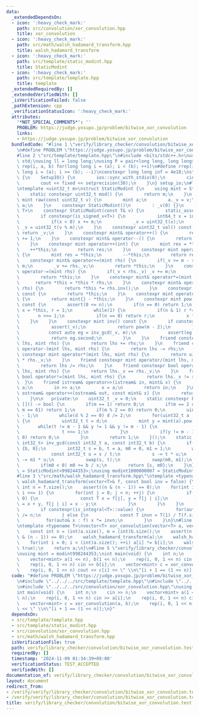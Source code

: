 ```yaml
---
data:
  _extendedDependsOn:
  - icon: ':heavy_check_mark:'
    path: src/convolution/xor_convolution.hpp
    title: xor_convolution
  - icon: ':heavy_check_mark:'
    path: src/math/walsh_hadamard_transform.hpp
    title: walsh_hadamard_transform
  - icon: ':heavy_check_mark:'
    path: src/template/static_modint.hpp
    title: StaticModint
  - icon: ':heavy_check_mark:'
    path: src/template/template.hpp
    title: template
  _extendedRequiredBy: []
  _extendedVerifiedWith: []
  _isVerificationFailed: false
  _pathExtension: cpp
  _verificationStatusIcon: ':heavy_check_mark:'
  attributes:
    '*NOT_SPECIAL_COMMENTS*': ''
    PROBLEM: https://judge.yosupo.jp/problem/bitwise_xor_convolution
    links:
    - https://judge.yosupo.jp/problem/bitwise_xor_convolution
  bundledCode: "#line 1 \"verify/library_checker/convolution/bitwise_xor_convolution.test.cpp\"\
    \n#define PROBLEM \"https://judge.yosupo.jp/problem/bitwise_xor_convolution\"\n\
    #line 2 \"src/template/template.hpp\"\n#include <bits/stdc++.h>\nusing namespace\
    \ std;\nusing ll = long long;\nusing P = pair<long long, long long>;\n#define\
    \ rep(i, a, b) for(long long i = (a); i < (b); ++i)\n#define rrep(i, a, b) for(long\
    \ long i = (a); i >= (b); --i)\nconstexpr long long inf = 4e18;\nstruct SetupIO\
    \ {\n    SetupIO() {\n        ios::sync_with_stdio(0);\n        cin.tie(0);\n\
    \        cout << fixed << setprecision(30);\n    }\n} setup_io;\n#line 3 \"src/template/static_modint.hpp\"\
    \ntemplate <uint32_t m>\nstruct StaticModint {\n    using mint = StaticModint;\n\
    \    static constexpr uint32_t mod() {\n        return m;\n    }\n    static constexpr\
    \ mint raw(const uint32_t v) {\n        mint a;\n        a._v = v;\n        return\
    \ a;\n    }\n    constexpr StaticModint()\n        : _v(0) {}\n    template <class\
    \ T>\n    constexpr StaticModint(const T& v) {\n        static_assert(is_integral_v<T>);\n\
    \        if constexpr(is_signed_v<T>) {\n            int64_t x = int64_t(v % int64_t(m));\n\
    \            if(x < 0) x += m;\n            _v = uint32_t(x);\n        } else\
    \ _v = uint32_t(v % m);\n    }\n    constexpr uint32_t val() const {\n       \
    \ return _v;\n    }\n    constexpr mint& operator++() {\n        return *this\
    \ += 1;\n    }\n    constexpr mint& operator--() {\n        return *this -= 1;\n\
    \    }\n    constexpr mint operator++(int) {\n        mint res = *this;\n    \
    \    ++*this;\n        return res;\n    }\n    constexpr mint operator--(int)\
    \ {\n        mint res = *this;\n        --*this;\n        return res;\n    }\n\
    \    constexpr mint& operator+=(mint rhs) {\n        if(_v >= m - rhs._v) _v -=\
    \ m;\n        _v += rhs._v;\n        return *this;\n    }\n    constexpr mint&\
    \ operator-=(mint rhs) {\n        if(_v < rhs._v) _v += m;\n        _v -= rhs._v;\n\
    \        return *this;\n    }\n    constexpr mint& operator*=(mint rhs) {\n  \
    \      return *this = *this * rhs;\n    }\n    constexpr mint& operator/=(mint\
    \ rhs) {\n        return *this *= rhs.inv();\n    }\n    constexpr mint operator+()\
    \ const {\n        return *this;\n    }\n    constexpr mint operator-() const\
    \ {\n        return mint{} - *this;\n    }\n    constexpr mint pow(long long n)\
    \ const {\n        assert(0 <= n);\n        if(n == 0) return 1;\n        mint\
    \ x = *this, r = 1;\n        while(1) {\n            if(n & 1) r *= x;\n     \
    \       n >>= 1;\n            if(n == 0) return r;\n            x *= x;\n    \
    \    }\n    }\n    constexpr mint inv() const {\n        if constexpr(prime) {\n\
    \            assert(_v);\n            return pow(m - 2);\n        } else {\n \
    \           const auto eg = inv_gcd(_v, m);\n            assert(eg.first == 1);\n\
    \            return eg.second;\n        }\n    }\n    friend constexpr mint operator+(mint\
    \ lhs, mint rhs) {\n        return lhs += rhs;\n    }\n    friend constexpr mint\
    \ operator-(mint lhs, mint rhs) {\n        return lhs -= rhs;\n    }\n    friend\
    \ constexpr mint operator*(mint lhs, mint rhs) {\n        return uint64_t(lhs._v)\
    \ * rhs._v;\n    }\n    friend constexpr mint operator/(mint lhs, mint rhs) {\n\
    \        return lhs /= rhs;\n    }\n    friend constexpr bool operator==(mint\
    \ lhs, mint rhs) {\n        return lhs._v == rhs._v;\n    }\n    friend constexpr\
    \ bool operator!=(mint lhs, mint rhs) {\n        return lhs._v != rhs._v;\n  \
    \  }\n    friend istream& operator>>(istream& in, mint& x) {\n        long long\
    \ a;\n        in >> a;\n        x = a;\n        return in;\n    }\n    friend\
    \ ostream& operator<<(ostream& out, const mint& x) {\n        return out << x.val();\n\
    \    }\n\n   private:\n    uint32_t _v = 0;\n    static constexpr bool prime =\
    \ []() -> bool {\n        if(m == 1) return 0;\n        if(m == 2 or m == 7 or\
    \ m == 61) return 1;\n        if(m % 2 == 0) return 0;\n        uint32_t d = m\
    \ - 1;\n        while(d % 2 == 0) d /= 2;\n        for(uint32_t a : {2, 7, 61})\
    \ {\n            uint32_t t = d;\n            mint y = mint(a).pow(t);\n     \
    \       while(t != m - 1 && y != 1 && y != m - 1) {\n                y *= y;\n\
    \                t <<= 1;\n            }\n            if(y != m - 1 && t % 2 ==\
    \ 0) return 0;\n        }\n        return 1;\n    }();\n    static constexpr pair<int32_t,\
    \ int32_t> inv_gcd(const int32_t a, const int32_t b) {\n        if(a == 0) return\
    \ {b, 0};\n        int32_t s = b, t = a, m0 = 0, m1 = 1;\n        while(t) {\n\
    \            const int32_t u = s / t;\n            s -= t * u;\n            m0\
    \ -= m1 * u;\n            swap(s, t);\n            swap(m0, m1);\n        }\n\
    \        if(m0 < 0) m0 += b / s;\n        return {s, m0};\n    }\n};\nusing modint998244353\
    \ = StaticModint<998244353>;\nusing modint1000000007 = StaticModint<1000000007>;\n\
    #line 3 \"src/math/walsh_hadamard_transform.hpp\"\ntemplate <typename T>\nvoid\
    \ walsh_hadamard_transform(vector<T>& f, const bool inv = false) {\n    const\
    \ int n = f.size();\n    assert((n & (n - 1)) == 0);\n    for(int i = 1; i < n;\
    \ i <<= 1) {\n        for(int j = 0; j < n; ++j) {\n            if((j & i) ==\
    \ 0) {\n                const T x = f[j], y = f[j | i];\n                f[j]\
    \ = x + y, f[j | i] = x - y;\n            }\n        }\n    }\n    if(inv) {\n\
    \        if constexpr(is_integral<T>::value) {\n            for(auto& x : f) x\
    \ /= n;\n        } else {\n            const T invn = T(1) / T(f.size());\n  \
    \          for(auto& x : f) x *= invn;\n        }\n    }\n}\n#line 4 \"src/convolution/xor_convolution.hpp\"\
    \ntemplate <typename T>\nvector<T> xor_convolution(vector<T> a, vector<T> b) {\n\
    \    const int n = (int)a.size(), m = (int)b.size();\n    assert(n == m and (n\
    \ & (n - 1)) == 0);\n    walsh_hadamard_transform(a);\n    walsh_hadamard_transform(b);\n\
    \    for(int i = 0; i < (int)a.size(); ++i) a[i] *= b[i];\n    walsh_hadamard_transform(a,\
    \ true);\n    return a;\n}\n#line 5 \"verify/library_checker/convolution/bitwise_xor_convolution.test.cpp\"\
    \nusing mint = modint998244353;\nint main(void) {\n    int n;\n    cin >> n;\n\
    \    vector<mint> a(1 << n), b(1 << n);\n    rep(i, 0, 1 << n) cin >> a[i];\n\
    \    rep(i, 0, 1 << n) cin >> b[i];\n    vector<mint> c = xor_convolution(a, b);\n\
    \    rep(i, 0, 1 << n) cout << c[i] << \" \\n\"[i + 1 == (1 << n)];\n}\n"
  code: "#define PROBLEM \"https://judge.yosupo.jp/problem/bitwise_xor_convolution\"\
    \n#include \"../../../src/template/template.hpp\"\n#include \"../../../src/template/static_modint.hpp\"\
    \n#include \"../../../src/convolution/xor_convolution.hpp\"\nusing mint = modint998244353;\n\
    int main(void) {\n    int n;\n    cin >> n;\n    vector<mint> a(1 << n), b(1 <<\
    \ n);\n    rep(i, 0, 1 << n) cin >> a[i];\n    rep(i, 0, 1 << n) cin >> b[i];\n\
    \    vector<mint> c = xor_convolution(a, b);\n    rep(i, 0, 1 << n) cout << c[i]\
    \ << \" \\n\"[i + 1 == (1 << n)];\n}"
  dependsOn:
  - src/template/template.hpp
  - src/template/static_modint.hpp
  - src/convolution/xor_convolution.hpp
  - src/math/walsh_hadamard_transform.hpp
  isVerificationFile: true
  path: verify/library_checker/convolution/bitwise_xor_convolution.test.cpp
  requiredBy: []
  timestamp: '2024-11-09 01:34:39+09:00'
  verificationStatus: TEST_ACCEPTED
  verifiedWith: []
documentation_of: verify/library_checker/convolution/bitwise_xor_convolution.test.cpp
layout: document
redirect_from:
- /verify/verify/library_checker/convolution/bitwise_xor_convolution.test.cpp
- /verify/verify/library_checker/convolution/bitwise_xor_convolution.test.cpp.html
title: verify/library_checker/convolution/bitwise_xor_convolution.test.cpp
---
```

